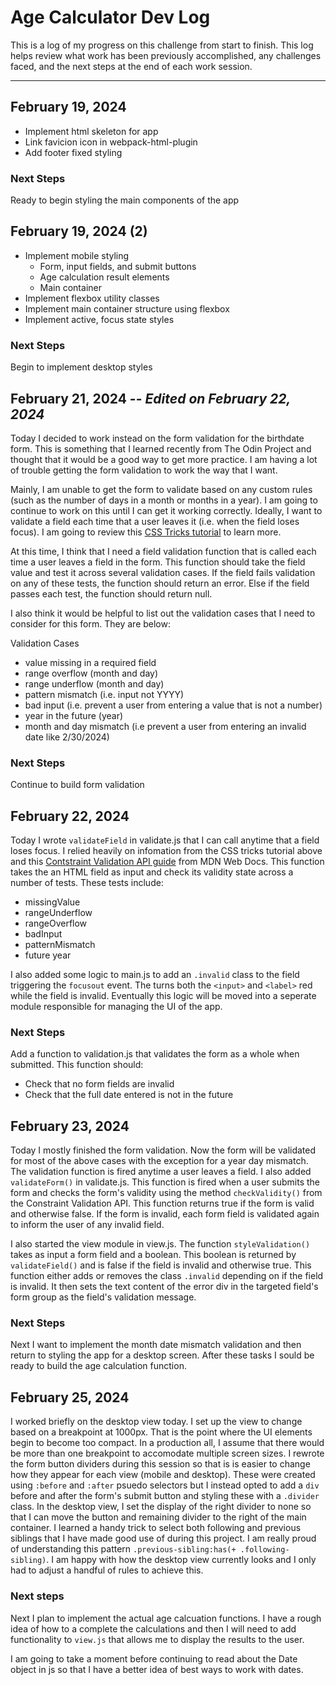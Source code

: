 # Age Calculator Dev Log

This is a log of my progress on this challenge from start to finish. This log helps review what work has been previously accomplished, any challenges faced, and the next steps at the end of each work session.

---

## February 19, 2024

- Implement html skeleton for app
- Link favicion icon in webpack-html-plugin
- Add footer fixed styling

### Next Steps

Ready to begin styling the main components of the app

## February 19, 2024 (2)

- Implement mobile styling
  - Form, input fields, and submit buttons
  - Age calculation result elements
  - Main container
- Implement flexbox utility classes
- Implement main container structure using flexbox
- Implement active, focus state styles

### Next Steps

Begin to implement desktop styles

## February 21, 2024 -- _Edited on February 22, 2024_

Today I decided to work instead on the form validation for the birthdate form. This is something that I learned recently from The Odin Project and thought that it would be a good way to get more practice. I am having a lot of trouble getting the form validation to work the way that I want.

Mainly, I am unable to get the form to validate based on any custom rules (such as the number of days in a month or months in a year). I am going to continue to work on this until I can get it working correctly. Ideally, I want to validate a field each time that a user leaves it (i.e. when the field loses focus). I am going to review this [CSS Tricks tutorial](https://css-tricks.com/form-validation-part-2-constraint-validation-api-javascript/) to learn more.

At this time, I think that I need a field validation function that is called each time a user leaves a field in the form. This function should take the field value and test it across several validation cases. If the field fails validation on any of these tests, the function should return an error. Else if the field passes each test, the function should return null.

I also think it would be helpful to list out the validation cases that I need to consider for this form. They are below:

Validation Cases

- value missing in a required field
- range overflow (month and day)
- range underflow (month and day)
- pattern mismatch (i.e. input not YYYY)
- bad input (i.e. prevent a user from entering a value that is not a number)
- year in the future (year)
- month and day mismatch (i.e prevent a user from entering an invalid date like 2/30/2024)

### Next Steps

Continue to build form validation

## February 22, 2024

Today I wrote `validateField` in validate.js that I can call anytime that a field loses focus. I relied heavily on infomation from the CSS tricks tutorial above and this [Contstraint Validation API guide](https://developer.mozilla.org/en-US/docs/Web/HTML/Constraint_validation) from MDN Web Docs. This function takes the an HTML field as input and check its validity state across a number of tests. These tests include:

- missingValue
- rangeUnderflow
- rangeOverflow
- badInput
- patternMismatch
- future year

I also added some logic to main.js to add an `.invalid` class to the field triggering the `focusout` event. The turns both the `<input>` and `<label>` red while the field is invalid. Eventually this logic will be moved into a seperate module responsible for managing the UI of the app.

### Next Steps

Add a function to validation.js that validates the form as a whole when submitted. This function should:

- Check that no form fields are invalid
- Check that the full date entered is not in the future

## February 23, 2024

Today I mostly finished the form validation. Now the form will be validated for most of the above cases with the exception for a year day mismatch. The validation function is fired anytime a user leaves a field. I also added `validateForm()` in validate.js. This function is fired when a user submits the form and checks the form's validity using the method `checkValidity()` from the Constraint Validation API. This function returns true if the form is valid and otherwise false. If the form is invalid, each form field is validated again to inform the user of any invalid field.

I also started the view module in view.js. The function `styleValidation()` takes as input a form field and a boolean. This boolean is returned by `validateField()` and is false if the field is invalid and otherwise true. This function either adds or removes the class `.invalid` depending on if the field is invalid. It then sets the text content of the error div in the targeted field's form group as the field's validation message.

### Next Steps

Next I want to implement the month date mismatch validation and then return to styling the app for a desktop screen. After these tasks I sould be ready to build the age calculation function.

## February 25, 2024

I worked briefly on the desktop view today. I set up the view to change based on a breakpoint at 1000px. That is the point where the UI elements begin to become too compact. In a production all, I assume that there would be more than one breakpoint to accomodate multiple screen sizes. I rewrote the form button dividers during this session so that is is easier to change how they appear for each view (mobile and desktop). These were created using `:before` and `:after` psuedo selectors but I instead opted to add a `div` before and after the form's submit button and styling these with a `.divider` class. In the desktop view, I set the display of the right divider to none so that I can move the button and remaining divider to the right of the main container. I learned a handy trick to select both following and previous siblings that I have made good use of during this project. I am really proud of understanding this pattern `.previous-sibling:has(+ .following-sibling)`. I am happy with how the desktop view currently looks and I only had to adjust a handful of rules to achieve this.

### Next steps

Next I plan to implement the actual age calcuation functions. I have a rough idea of how to a complete the calculations and then I will need to add functionality to `view.js` that allows me to display the results to the user.

I am going to take a moment before continuing to read about the Date object in js so that I have a better idea of best ways to work with dates.
